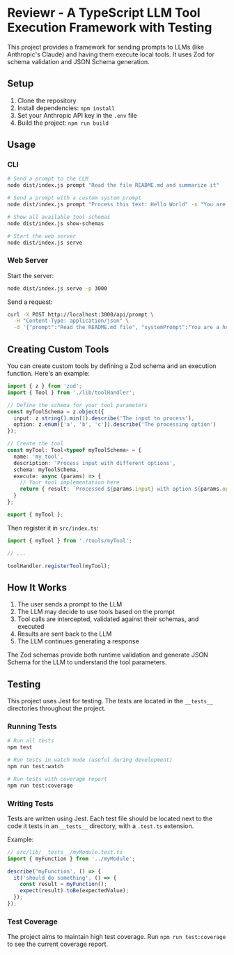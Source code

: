 # Reviewr - A TypeScript LLM Tool Execution Framework with Testing

This project provides a framework for sending prompts to LLMs (like Anthropic's Claude) and having them execute local tools. It uses Zod for schema validation and JSON Schema generation.

## Setup

1. Clone the repository
2. Install dependencies: `npm install`
3. Set your Anthropic API key in the `.env` file
4. Build the project: `npm run build`

## Usage

### CLI

```bash
# Send a prompt to the LLM
node dist/index.js prompt "Read the file README.md and summarize it"

# Send a prompt with a custom system prompt
node dist/index.js prompt "Process this text: Hello World" -s "You are an expert at text processing"

# Show all available tool schemas
node dist/index.js show-schemas

# Start the web server
node dist/index.js serve
```

### Web Server

Start the server:

```bash
node dist/index.js serve -p 3000
```

Send a request:

```bash
curl -X POST http://localhost:3000/api/prompt \
  -H "Content-Type: application/json" \
  -d '{"prompt":"Read the README.md file", "systemPrompt":"You are a helpful assistant."}'
```

## Creating Custom Tools

You can create custom tools by defining a Zod schema and an execution function. Here's an example:

```typescript
import { z } from 'zod';
import { Tool } from './lib/toolHandler';

// Define the schema for your tool parameters
const myToolSchema = z.object({
  input: z.string().min(1).describe('The input to process'),
  option: z.enum(['a', 'b', 'c']).describe('The processing option')
});

// Create the tool
const myTool: Tool<typeof myToolSchema> = {
  name: 'my_tool',
  description: 'Process input with different options',
  schema: myToolSchema,
  execute: async (params) => {
    // Your tool implementation here
    return { result: `Processed ${params.input} with option ${params.option}` };
  }
};

export { myTool };
```

Then register it in `src/index.ts`:

```typescript
import { myTool } from './tools/myTool';

// ...

toolHandler.registerTool(myTool);
```

## How It Works

1. The user sends a prompt to the LLM
2. The LLM may decide to use tools based on the prompt
3. Tool calls are intercepted, validated against their schemas, and executed
4. Results are sent back to the LLM
5. The LLM continues generating a response

The Zod schemas provide both runtime validation and generate JSON Schema for the LLM to understand the tool parameters.

## Testing

This project uses Jest for testing. The tests are located in the `__tests__` directories throughout the project.

### Running Tests

```bash
# Run all tests
npm test

# Run tests in watch mode (useful during development)
npm run test:watch

# Run tests with coverage report
npm run test:coverage
```

### Writing Tests

Tests are written using Jest. Each test file should be located next to the code it tests in an `__tests__` directory, with a `.test.ts` extension.

Example:

```typescript
// src/lib/__tests__/myModule.test.ts
import { myFunction } from '../myModule';

describe('myFunction', () => {
  it('should do something', () => {
    const result = myFunction();
    expect(result).toBe(expectedValue);
  });
});
```

### Test Coverage

The project aims to maintain high test coverage. Run `npm run test:coverage` to see the current coverage report.